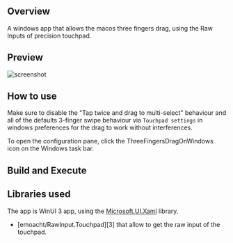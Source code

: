 ## Overview

A windows app that allows the macos three fingers drag, using the Raw Inputs of precision touchpad. 

## Preview

![screenshot](https://raw.githubusercontent.com/ClementGre/ThreeFingersDragOnWindows/main/Resources/preview.png)

## How to use
Make sure to disable the "Tap twice and drag to multi-select" behaviour and all of the defaults 3-finger swipe behaviour via ``Touchpad settings`` in windows preferences for the drag to work without interferences.

To open the configuration pane, click the ThreeFingersDragOnWindows icon on the Windows task bar.

## Build and Execute


## Libraries used

The app is WinUI 3 app, using the [Microsoft.UI.Xaml](https://docs.microsoft.com/en-us/windows/apps/winui/winui3/) library.

- [emoacht/RawInput.Touchpad][3] that allow to get the raw input of the touchpad.

